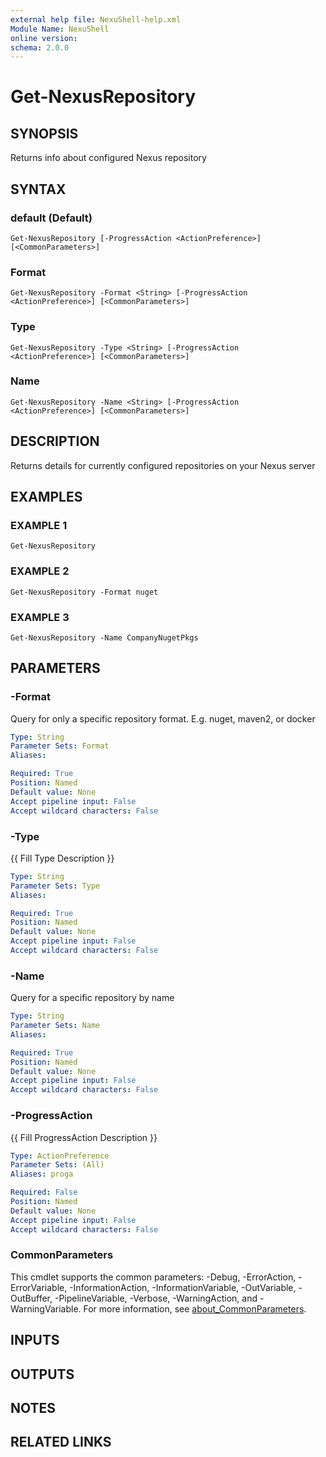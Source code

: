 ```yaml
---
external help file: NexuShell-help.xml
Module Name: NexuShell
online version:
schema: 2.0.0
---
```


# Get-NexusRepository

## SYNOPSIS
Returns info about configured Nexus repository

## SYNTAX

### default (Default)
```
Get-NexusRepository [-ProgressAction <ActionPreference>] [<CommonParameters>]
```

### Format
```
Get-NexusRepository -Format <String> [-ProgressAction <ActionPreference>] [<CommonParameters>]
```

### Type
```
Get-NexusRepository -Type <String> [-ProgressAction <ActionPreference>] [<CommonParameters>]
```

### Name
```
Get-NexusRepository -Name <String> [-ProgressAction <ActionPreference>] [<CommonParameters>]
```

## DESCRIPTION
Returns details for currently configured repositories on your Nexus server

## EXAMPLES

### EXAMPLE 1
```
Get-NexusRepository
```

### EXAMPLE 2
```
Get-NexusRepository -Format nuget
```

### EXAMPLE 3
```
Get-NexusRepository -Name CompanyNugetPkgs
```

## PARAMETERS

### -Format
Query for only a specific repository format.
E.g.
nuget, maven2, or docker

```yaml
Type: String
Parameter Sets: Format
Aliases:

Required: True
Position: Named
Default value: None
Accept pipeline input: False
Accept wildcard characters: False
```

### -Type
{{ Fill Type Description }}

```yaml
Type: String
Parameter Sets: Type
Aliases:

Required: True
Position: Named
Default value: None
Accept pipeline input: False
Accept wildcard characters: False
```

### -Name
Query for a specific repository by name

```yaml
Type: String
Parameter Sets: Name
Aliases:

Required: True
Position: Named
Default value: None
Accept pipeline input: False
Accept wildcard characters: False
```

### -ProgressAction
{{ Fill ProgressAction Description }}

```yaml
Type: ActionPreference
Parameter Sets: (All)
Aliases: proga

Required: False
Position: Named
Default value: None
Accept pipeline input: False
Accept wildcard characters: False
```

### CommonParameters
This cmdlet supports the common parameters: -Debug, -ErrorAction, -ErrorVariable, -InformationAction, -InformationVariable, -OutVariable, -OutBuffer, -PipelineVariable, -Verbose, -WarningAction, and -WarningVariable. For more information, see [about_CommonParameters](http://go.microsoft.com/fwlink/?LinkID=113216).

## INPUTS

## OUTPUTS

## NOTES

## RELATED LINKS
